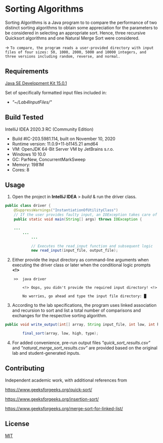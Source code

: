 # Sorting Algorithms

Sorting Algorithms is a Java program to  to compare the performance of two distinct sorting algorithms to obtain some
appreciation for the parameters to be considered in selecting an appropriate sort.
Hence, three recursive Quicksort algorithms and one Natural Merge Sort were considered.

→ `To compare, the program reads a user-provided directory with input files of four sizes: 50, 1000, 2000, 5000 and 10000 integers, and three versions including random, reverse, and normal.`

## Requirements

[Java SE Development Kit 15.0.1](https://www.oracle.com/java/technologies/javase-jdk15-downloads.html)

Set of specifically formatted input files included in:
* _"~/Lab4InputFiles/"_

## Build Tested

IntelliJ IDEA 2020.3 RC (Community Edition)
* Build #IC-203.5981.114, built on November 10, 2020
* Runtime version: 11.0.9+11-b1145.21 amd64
* VM: OpenJDK 64-Bit Server VM by JetBrains s.r.o.
* Windows 10 10.0
* GC: ParNew, ConcurrentMarkSweep
* Memory: 1981M
* Cores: 8

## Usage

1)	Open the project in **IntelliJ IDEA** > _build_ & run the driver class.


```java
public class driver {
    @SuppressWarnings("InstantiationOfUtilityClass")
    // If the user provides faulty input, an IOException takes care of bad I/O
    public static void main(String[] args) throws IOException {

    ...
        ...
            ...

            // Executes the read_input function and subsequent logic
            new read_input(input_file, output_file);
```

2)	Either provide the input directory as command-line arguments when executing the driver class or later when the 
      conditional logic prompts **<!>**

```
    >>  java driver

        <!> Oops, you didn't provide the required input directory! <!>

        No worries, go ahead and type the input file directory: █
```

3)	According to the lab specifications, the program uses linked association and recursion to sort and 
      list a total number of comparisons and exchanges for the respective sorting algorithm.

```java
public void write_output(int[] array, String input_file, int low, int high, int type, int file_number) throws IOException {

        final_sort(array, low, high, type);
```

4)	For added convenience, pre-run output files _"quick_sort_results.csv"_ and _"natural_merge_sort_results.csv"_ are provided
      based on the original lab and student-generated inputs.


## Contributing

Independent academic work, with additional references from 

https://www.geeksforgeeks.org/quick-sort/

https://www.geeksforgeeks.org/insertion-sort/

https://www.geeksforgeeks.org/merge-sort-for-linked-list/


## License
[MIT](https://choosealicense.com/licenses/mit/)